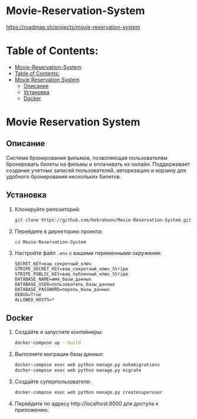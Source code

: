 # Movie-Reservation-System

https://roadmap.sh/projects/movie-reservation-system

Table of  Contents:
====================
- [Movie-Reservation-System](#movie-reservation-system)
- [Table of  Contents:](#table-of--contents)
- [Movie Reservation System](#movie-reservation-system-1)
  - [Описание](#описание)
  - [Установка](#установка)
  - [Docker](#docker)




# Movie Reservation System

## Описание
Система бронирования фильмов, позволяющая пользователям бронировать билеты на фильмы и оплачивать их онлайн. Поддерживает создание учетных записей пользователей, авторизацию и корзину для удобного бронирования нескольких билетов.

## Установка

1. Клонируйте репозиторий:
   ```sh
   git clone https://github.com/bekrahoon/Movie-Reservation-System.git

2. Перейдите в директорию проекта:
    ```sh
    cd Movie-Reservation-System

3. Настройте файл `.env` с вашими переменными окружения:

    ```plaintext
    SECRET_KEY=ваш_секретный_ключ
    STRIPE_SECRET_KEY=ваш_секретный_ключ_Stripe
    STRIPE_PUBLIC_KEY=ваш_публичный_ключ_Stripe
    DATABASE_NAME=имя_базы_данных
    DATABASE_USER=пользователь_базы_данных
    DATABASE_PASSWORD=пароль_базы_данных
    DEBUG=True
    ALLOWED_HOSTS=*

## Docker

1. Создайте и запустите контейнеры:
    ```sh
    docker-compose up --build

2. Выполните миграции базы данных:
    ```sh 
    docker-compose exec web python manage.py makemigrations
    docker-compose exec web python manage.py migrate

3. Создайте суперпользователя:
    ```sh
    docker-compose exec web python manage.py createsuperuser

4. Перейдите по адресу http://localhost:8000 для доступа к приложению.

